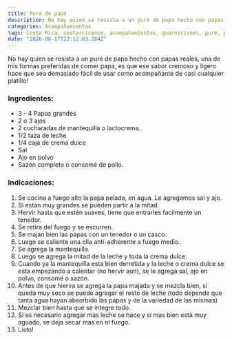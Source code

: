 ```yaml
---
title: Puré de papa
description: No hay quien se resista a un puré de papa hecho con papas reales!
categories: Acompañamientos
tags: Costa Rica, costarricense, acompañamientos, guarniciones, pure, papa
date: "2020-08-17T22:12:03.284Z"
---
```


No hay quien se resista a un puré de papa hecho con papas reales, una de mis formas preferidas de comer papa, es que ese sabor cremoso y ligero hace que sea demasiado fácil de usar como acompañante de casi cualquier platillo!

### Ingredientes:

- 3 - 4 Papas grandes
- 2 o 3 ajos
- 2 cucharadas de mantequilla o lactocrema.
- 1/2 taza de leche
- 1/4 caja de crema dulce
- Sal
- Ajo en polvo
- Sazón completo o consomé de pollo.

### Indicaciones:

1. Se cocina a fuego alto la papa pelada, en agua. Le agregamos sal y ajo.
2. Si están muy grandes se pueden  partir a la mitad.
3. Hervir hasta que estén suaves, tiene que entrarles facilmente un tenedor. 
4. Se retira del fuego y se escurren.
5. Se majan bien las papas con un tenedor o un casco.
6. Luego se caliente una olla anti-adherente a fuego medio.
7. Se agrega la mantequilla.
8. Luego se agrega la mitad de la leche y toda la crema dulce.
9. Cuando ya la mantequilla esta bien derretida y la leche o crema dulce se esta empezando a calentar (no hervir aun), se le agrega sal, ajo en polvo, consomé o sazón.
10. Antes de que hierva se agrega la papa majada y se mezcla bien, si queda muy seco se puede agregar el resto de leche (todo depende que tanta agua hayan absorbido las papas y de la variedad de las mismas)
11. Mezclar bien hasta que se integre todo.
12. Si es necesario agregar más leche se hace y si mas bien está muy aguado, se deja secar mas en el fuego.
13. Listo!